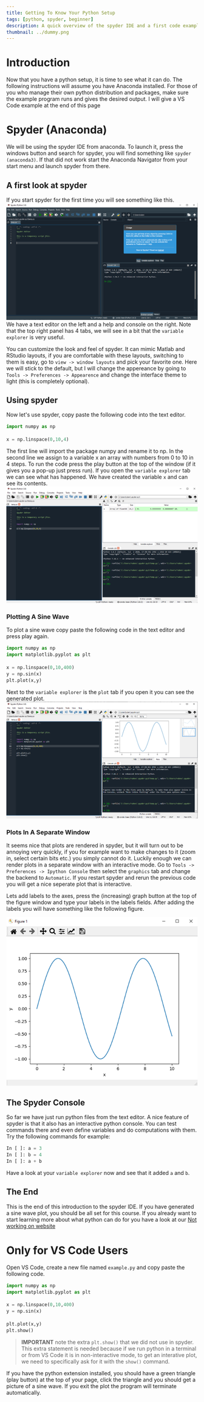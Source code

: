 ```yaml
---
title: Getting To Know Your Python Setup 
tags: [python, spyder, beginner]
description: A quick overview of the spyder IDE and a first code example.
thumbnail: ../dummy.png
---
```


# Introduction
Now that you have a python setup, it is time to see what it can do. The following instructions will assume you have Anaconda installed. For those of you who manage their own python distribution and packages, make sure the example program runs and gives the desired output. I will give a VS Code example at the end of this page

# Spyder (Anaconda)
We will be using the spyder IDE from anaconda. To launch it, press the windows button and search for spyder, you will find something like `spyder (anaconda3)`. If that did not work start the Anaconda Navigator from your start menu and launch spyder from there.

## A first look at spyder
If you start spyder for the first time you will see something like this. 
![](../../assets/spyder1.png)
We have a text editor on the left and a help and console on the right. Note that the top right panel has 4 tabs, we will see in a bit that the `variable explorer` is very useful.

You can customize the look and feel of spyder. It can mimic Matlab and RStudio layouts, if you are comfortable with these layouts, switching to them is easy, go to `view -> window layouts` and pick your favorite one. Here we will stick to the default, but I will change the appereance by going to `Tools -> Preferences -> Appearence` and change the interface theme to light (this is completely optional).

## Using spyder
Now let's use spyder, copy paste the following code into the text editor.

```python
import numpy as np

x = np.linspace(0,10,4)
```

The first line will import the package numpy and rename it to np. In the second line we assign to a variable x an array with numbers from 0 to 10 in 4 steps. To run the code press the play button at the top of the window (if it gives you a pop-up just press run). If you open the `variable explorer` tab we can see what has happened. We have created the variable `x` and can see its contents.
![](../../assets/spyder2.png)

### Plotting A Sine Wave
To plot a sine wave copy paste the following code in the text editor and press play again.
```python
import numpy as np
import matplotlib.pyplot as plt

x = np.linspace(0,10,400)
y = np.sin(x)
plt.plot(x,y)
```
Next to the `variable explorer` is the `plot` tab if you open it you can see the generated plot.
![](../../assets/spyder3.png)

### Plots In A Separate Window
It seems nice that plots are rendered in spyder, but it will turn out to be annoying very quickly, if you for example want to make changes to it (zoom in, select certain bits etc.) you simply cannot do it. Luckily enough we can render plots in a separate window with an interactive mode. Go to `Tools -> Preferences -> Ipython Console` then select the `graphics` tab and change the backend to `Automatic`. If you restart spyder and rerun the previous code you will get a nice seperate plot that is interactive. 

Lets add labels to the axes, press the (increasing) graph button at the top of the figure window and type your labels in the labels fields. After adding the labels you will have something like the following figure.

![](../../assets/spyder4.png)

## The Spyder Console
So far we have just run python files from the text editor. A nice feature of spyder is that it also has an interactive python console. You can test commands there and even define variables and do computations with them. Try the following commands for example:

```python
In [ ]: a = 3
In [ ]: b = 4
In [ ]: a + b
```

Have a look at your `variable explorer` now and see that it added `a` and `b`. 


## The End
This is the end of this introduction to the spyder IDE. If you have generated a sine wave plot, you should be all set for this course. If you already want to start learning more about what python can do for you have a look at our [Not working on website](https://google.com)



# Only for VS Code Users
Open VS Code, create a new file named `example.py` and copy paste the following code.

```python
import numpy as np
import matplotlib.pyplot as plt

x = np.linspace(0,10,400)
y = np.sin(x)

plt.plot(x,y)
plt.show()
```



> **IMPORTANT** note the extra `plt.show()` that we did not use in spyder. This extra statement is needed because if we run python in a terminal or from VS Code it is in non-interactive mode, to get an interative plot, we need to specifically ask for it with the `show()` command.

If you have the python extension installed, you should have a green triangle (play button) at the top of your page, click the triangle and you should get a picture of a sine wave. If you exit the plot the program will terminate automatically.